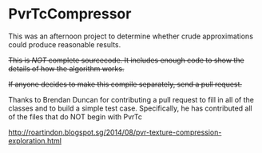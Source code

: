 PvrTcCompressor
===============

This was an afternoon project to determine whether crude approximations could
produce reasonable results.

~~This is *NOT* complete sourcecode. It includes enough code to show the details
of how the algorithm works.~~

~~If anyone decides to make this compile separately, send a pull request.~~

Thanks to Brendan Duncan for contributing a pull request to fill in all of the
classes and to build a simple test case. Specifically, he has contributed all of
the files that do NOT begin with PvrTc

http://roartindon.blogspot.sg/2014/08/pvr-texture-compression-exploration.html

